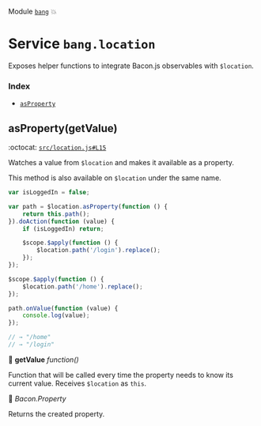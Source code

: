 Module [`bang`](index.md) :boom:
# Service `bang.location`

Exposes helper functions to integrate Bacon.js observables with `$location`.

### Index

* [`asProperty`](#aspropertygetvalue)


## asProperty(getValue)

:octocat: [`src/location.js#L15`](https://github.com/nouncy/bangjs/tree/master/src/location.js#L15)

Watches a value from `$location` and makes it available as a property.

This method is also available on `$location` under the same name.

```js
var isLoggedIn = false;

var path = $location.asProperty(function () {
	return this.path();
}).doAction(function (value) {
	if (isLoggedIn) return;

	$scope.$apply(function () {
		$location.path('/login').replace();
	});
});

$scope.$apply(function () {
	$location.path('/home').replace();
});

path.onValue(function (value) {
	console.log(value);
});

// → "/home"
// → "/login"
```

:baby_bottle: **getValue** _function()_

Function that will be called every time the property needs to know its current
value. Receives `$location` as `this`.

:dash: _Bacon.Property_

Returns the created property.

